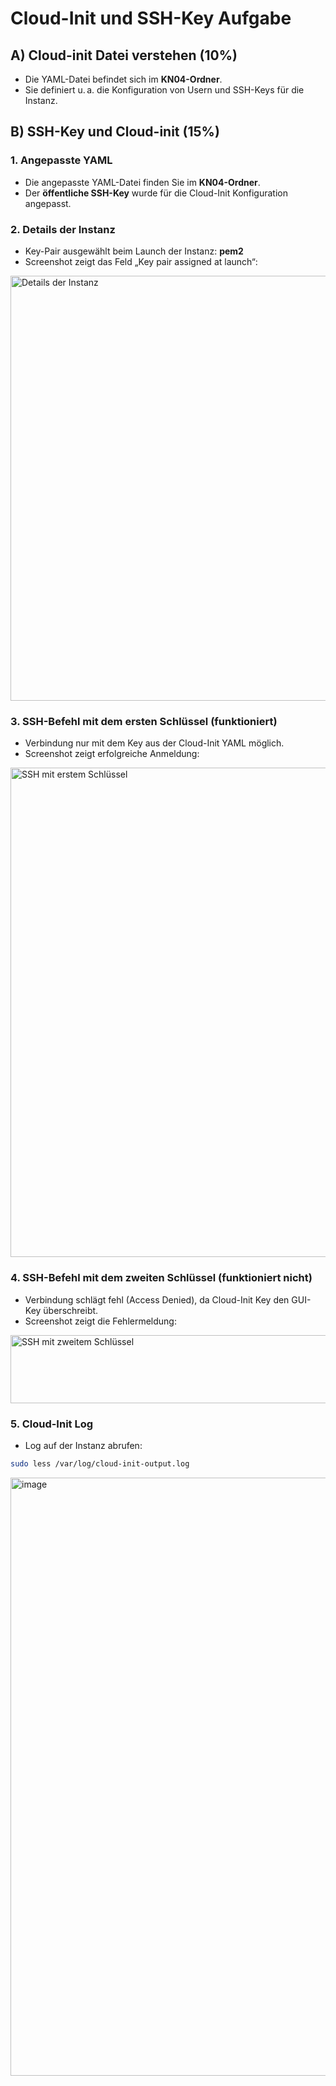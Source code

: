# Cloud-Init und SSH-Key Aufgabe

## A) Cloud-init Datei verstehen (10%)
- Die YAML-Datei befindet sich im **KN04-Ordner**.
- Sie definiert u. a. die Konfiguration von Usern und SSH-Keys für die Instanz.

## B) SSH-Key und Cloud-init (15%)

### 1. Angepasste YAML
- Die angepasste YAML-Datei finden Sie im **KN04-Ordner**.
- Der **öffentliche SSH-Key** wurde für die Cloud-Init Konfiguration angepasst.

### 2. Details der Instanz
- Key-Pair ausgewählt beim Launch der Instanz: **pem2**
- Screenshot zeigt das Feld „Key pair assigned at launch“:

<img width="1616" height="680" alt="Details der Instanz" src="https://github.com/user-attachments/assets/5bb900f0-21d9-4da8-8ee9-4c19727ba21c" />

### 3. SSH-Befehl mit dem ersten Schlüssel (funktioniert)
- Verbindung nur mit dem Key aus der Cloud-Init YAML möglich.
- Screenshot zeigt erfolgreiche Anmeldung:

<img width="1390" height="783" alt="SSH mit erstem Schlüssel" src="https://github.com/user-attachments/assets/1e4831d6-0cc2-4d70-a856-a55282de26db" />

### 4. SSH-Befehl mit dem zweiten Schlüssel (funktioniert nicht)
- Verbindung schlägt fehl (Access Denied), da Cloud-Init Key den GUI-Key überschreibt.
- Screenshot zeigt die Fehlermeldung:

<img width="1339" height="109" alt="SSH mit zweitem Schlüssel" src="https://github.com/user-attachments/assets/25e56b4f-f9fa-4e1a-9936-dd5fdca2ce1d" />

### 5. Cloud-Init Log
- Log auf der Instanz abrufen:
```bash
sudo less /var/log/cloud-init-output.log
```
<img width="1817" height="957" alt="image" src="https://github.com/user-attachments/assets/31e075be-d9b0-4429-9bc9-e3599776e24d" />

